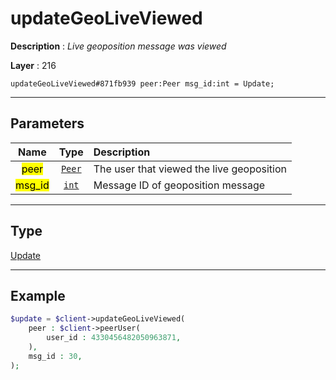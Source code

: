 # updateGeoLiveViewed

**Description** : *Live geoposition message was viewed*

**Layer** : 216

```tl
updateGeoLiveViewed#871fb939 peer:Peer msg_id:int = Update;
```

---

## Parameters

| Name | Type | Description |
| :---: | :---: | :--- |
| <mark>peer</mark> | [`Peer`](type/Peer) | The user that viewed the live geoposition |
| <mark>msg_id</mark> | [`int`](type/int) | Message ID of geoposition message |

---

## Type

[Update](type/Update)

---

## Example

```php
$update = $client->updateGeoLiveViewed(
	peer : $client->peerUser(
		user_id : 4330456482050963871,
	),
	msg_id : 30,
);
```